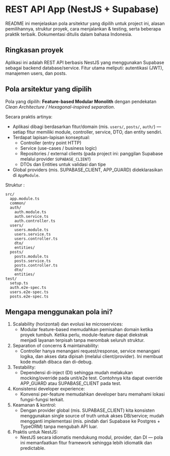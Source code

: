 # REST API App (NestJS + Supabase)

README ini menjelaskan pola arsitektur yang dipilih untuk project ini, alasan pemilihannya, struktur proyek, cara menjalankan & testing, serta beberapa praktik terbaik. Dokumentasi ditulis dalam bahasa Indonesia.

## Ringkasan proyek
Aplikasi ini adalah REST API berbasis NestJS yang menggunakan Supabase sebagai backend database/service. Fitur utama meliputi: autentikasi (JWT), manajemen users, dan posts.

## Pola arsitektur yang dipilih
Pola yang dipilih: **Feature-based Modular Monolith** dengan pendekatan *Clean Architecture / Hexagonal-inspired separation*.

Secara praktis artinya:
- Aplikasi dibagi berdasarkan fitur/domain (mis. `users/`, `posts/`, `auth/`) — setiap fitur memiliki module, controller, service, DTO, dan entity sendiri.
- Terdapat lapisan-lapisan konseptual:
  - Controller (entry point HTTP)
  - Service (use-cases / business logic)
  - Repositories / external clients (pada project ini: panggilan Supabase melalui provider `SUPABASE_CLIENT`)
  - DTOs dan Entities untuk validasi dan tipe
- Global providers (mis. SUPABASE_CLIENT, APP_GUARD) dideklarasikan di `AppModule`.

Struktur :
```
src/
  app.module.ts
  common/
  auth/
    auth.module.ts
    auth.service.ts
    auth.controller.ts
  users/
    users.module.ts
    users.service.ts
    users.controller.ts
    dto/
    entities/
  posts/
    posts.module.ts
    posts.service.ts
    posts.controller.ts
    dto/
    entities/
test/
  setup.ts
  auth.e2e-spec.ts
  users.e2e-spec.ts
  posts.e2e-spec.ts
```

## Mengapa menggunakan pola ini?
1. Scalability (horizontal) dan evolusi ke microservices:
   - Modular feature-based memudahkan pemisahan domain ketika proyek tumbuh. Ketika perlu, module-feature dapat diekstrak menjadi layanan terpisah tanpa merombak seluruh struktur.
2. Separation of concerns & maintainability:
   - Controller hanya menangani request/response, service menangani logika, dan akses data dipisah (melalui client/provider). Ini membuat kode mudah dibaca dan di-debug.
3. Testability:
   - Dependensi di-inject (DI) sehingga mudah melakukan mocking/override pada unit/e2e test. Contohnya kita dapat override APP_GUARD atau SUPABASE_CLIENT pada test.
4. Konsistensi developer experience:
   - Konvensi per-feature memudahkan developer baru memahami lokasi fungsi-fungsi terkait.
5. Keamanan & kontrol:
   - Dengan provider global (mis. SUPABASE_CLIENT) kita konsisten menggunakan single source of truth untuk akses DB/service; mudah mengganti implementasi (mis. pindah dari Supabase ke Postgres + TypeORM) tanpa mengubah API luar.
6. Praktis untuk NestJS:
   - NestJS secara idiomatis mendukung modul, provider, dan DI — pola ini memanfaatkan fitur framework sehingga lebih idiomatik dan predictable.